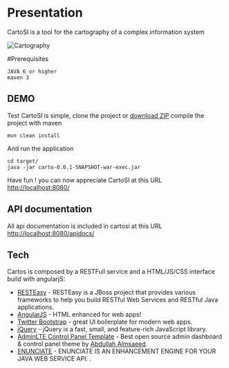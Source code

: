 # Presentation
CartoSI is a tool for the cartography of a complex information system 

![](https://github.com/TheMalloum/cartosi/blob/master/src/main/webapp/cartosi/img/logo.png "Cartography" )

#Prerequisites

	JAVA 6 or higher
	maven 3


## DEMO
Test CartoSI is simple, clone the project or [download ZIP]
compile the project with maven

    mvn clean install
  

And run the application 

    cd target/
    java -jar carto-0.0.1-SNAPSHOT-war-exec.jar


Have fun ! you can now appreciate CartoSI at this URL [http://localhost:8080/]
 
## API documentation

All api documentation is included in cartosi at this URL [http://localhost:8080/apidocs/]
 
 
## Tech

Cartos is composed by a RESTFull service and a HTML/JS/CSS interface build with angularjS:

* [RESTEasy] - RESTEasy is a JBoss project that provides various frameworks to help you build RESTful Web Services and RESTful Java applications.
* [AngularJS] - HTML enhanced for web apps!
* [Twitter Bootstrap] - great UI boilerplate for modern web apps.
* [jQuery] - jQuery is a fast, small, and feature-rich JavaScript library.
* [AdminLTE Control Panel Template] - Best open source admin dashboard & control panel theme by [Abdullah Almsaeed].
* [ENUNCIATE] - ENUNCIATE IS AN ENHANCEMENT ENGINE FOR YOUR JAVA WEB SERVICE API.
. 

[download ZIP]: <https://github.com/TheMalloum/cartosi/archive/master.zip>
[Twitter Bootstrap]: <http://twitter.github.com/bootstrap/>
[jQuery]: <http://jquery.com>
[AngularJS]: <http://angularjs.org>
[RESTEasy]: http://resteasy.jboss.org/
[http://localhost:8080/]: http://localhost:8080/
[http://localhost:8080/apidocs/]: http://localhost:8080/apidocs/
[AdminLTE Control Panel Template]:  https://almsaeedstudio.com/
[Abdullah Almsaeed]: https://almsaeedstudio.com/about
[ENUNCIATE]: http://enunciate.webcohesion.com/

   